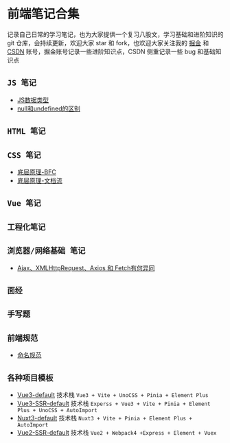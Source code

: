 # 前端笔记合集
记录自己日常的学习笔记，也为大家提供一个复习八股文，学习基础和进阶知识的 git 仓库，会持续更新，欢迎大家 star 和 fork，也欢迎大家关注我的 [掘金](https://juejin.cn/user/730548027266311/posts) 和 [CSDN](https://blog.csdn.net/XNHYJSL?type=blog) 账号，掘金账号记录一些进阶知识点，CSDN 侧重记录一些 bug 和基础知识点

## `JS 笔记`
* [JS数据类型](https://github.com/W1ping/Blog/blob/master/JS/JS%E6%95%B0%E6%8D%AE%E7%B1%BB%E5%9E%8B.md)
* [null和undefined的区别](https://github.com/W1ping/Blog/blob/master/JS/null%E5%92%8Cundefined%E7%9A%84%E5%8C%BA%E5%88%AB.md)
## `HTML 笔记`

## `CSS 笔记`
* [底层原理-BFC](https://github.com/W1ping/Blog/blob/master/CSS/%E5%BA%95%E5%B1%82%E5%8E%9F%E7%90%86-BFC.md)
* [底层原理-文档流](https://github.com/W1ping/Blog/blob/master/CSS/%E5%BA%95%E5%B1%82%E5%8E%9F%E7%90%86-%E6%96%87%E6%A1%A3%E6%B5%81.md)
## `Vue 笔记`

## `工程化笔记`

## `浏览器/网络基础 笔记`
* [Ajax、XMLHttpRequest、Axios 和 Fetch有何异同](https://github.com/W1ping/Blog/blob/master/%E6%B5%8F%E8%A7%88%E5%99%A8-%E7%BD%91%E7%BB%9C%E5%9F%BA%E7%A1%80/Ajax%E3%80%81XMLHttpRequest%E3%80%81Axios%20%E5%92%8C%20Fetch%E6%9C%89%E4%BD%95%E5%BC%82%E5%90%8C.md)

## `面经`

## `手写题`

## `前端规范`
* [命名规范](https://github.com/W1ping/Blog/blob/master/%E5%89%8D%E7%AB%AF%E8%A7%84%E8%8C%83/%E5%91%BD%E5%90%8D%E8%A7%84%E8%8C%83.md)
## `各种项目模板`

- [Vue3-default](https://github.com/W1ping/Vue3-default) 技术栈 `Vue3 + Vite + UnoCSS + Pinia + Element Plus `
- [Vue3-SSR-default](https://github.com/W1ping/Vue3-SSR-default) 技术栈 `Experss + Vue3 + Vite + Pinia + Element Plus + UnoCSS + AutoImport`
- [Nuxt3-default](https://github.com/W1ping/Nuxt3-default) 技术栈 `Nuxt3 + Vite + Pinia + Element Plus + AutoImport `
- [Vue2-SSR-default](https://github.com/W1ping/Vue2-SSR-default) 技术栈 `Vue2 + Webpack4 +Express + Element + Vuex`